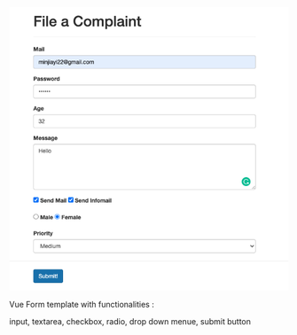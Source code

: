 <p align="center">
  <img src="./vue_form.png" width="750">
</p>

Vue Form template with functionalities :

input,
textarea,
checkbox,
radio,
drop down menue,
submit button
